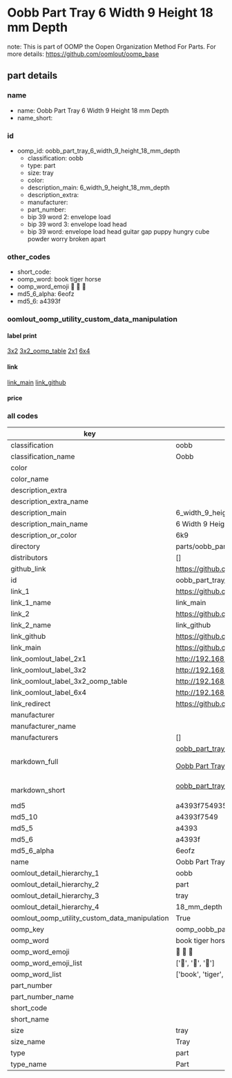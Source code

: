 # Oobb Part Tray 6 Width 9 Height 18 mm Depth  

note: This is part of OOMP the Oopen Organization Method For Parts. For more details: https://github.com/oomlout/oomp_base

##  part details
  







### name
* name: Oobb Part Tray 6 Width 9 Height 18 mm Depth
* name_short: 
### id
* oomp_id: oobb_part_tray_6_width_9_height_18_mm_depth
  * classification: oobb
  * type: part
  * size: tray
  * color: 
  * description_main: 6_width_9_height_18_mm_depth
  * description_extra: 
  * manufacturer: 
  * part_number: 
  * bip 39 word 2: envelope load
  * bip 39 word 3: envelope load head
  * bip 39 word: envelope load head guitar gap puppy hungry cube powder worry broken apart

### other_codes
* short_code: 
* oomp_word: book tiger horse
* oomp_word_emoji :book: :tiger: :horse:
* md5_6_alpha: 6eofz
* md5_6: a4393f






### oomlout_oomp_utility_custom_data_manipulation
#### label print
[3x2](http://192.168.1.245:1112/?label=oomp%206eofz)
[3x2_oomp_table](http://192.168.1.108:1112/?label=oomp%206eofz)
[2x1](http://192.168.1.242:1112/?label=oomp%206eofz)
[6x4](http://192.168.1.55:1112/?label=oomp%206eofz)    

#### link

[link_main](https://github.com/oomlout/oomlout_oomp_version_1_messy/tree/main/parts/oobb_part_tray_6_width_9_height_18_mm_depth) [link_github](https://github.com/oomlout/oomlout_oomp_version_1_messy/tree/main/parts/oobb_part_tray_6_width_9_height_18_mm_depth)                             

#### price







### all codes 
| key | value |  
| --- | --- |  
| classification | oobb |  
| classification_name | Oobb |  
| color |  |  
| color_name |  |  
| description_extra |  |  
| description_extra_name |  |  
| description_main | 6_width_9_height_18_mm_depth |  
| description_main_name | 6 Width 9 Height 18 mm Depth |  
| description_or_color | 6k9 |  
| directory | parts/oobb_part_tray_6_width_9_height_18_mm_depth |  
| distributors | [] |  
| github_link | https://github.com/oomlout/oomlout_oomp_part_src/tree/main/parts/oobb_part_tray_6_width_9_height_18_mm_depth |  
| id | oobb_part_tray_6_width_9_height_18_mm_depth |  
| link_1 | https://github.com/oomlout/oomlout_oomp_version_1_messy/tree/main/parts/oobb_part_tray_6_width_9_height_18_mm_depth |  
| link_1_name | link_main |  
| link_2 | https://github.com/oomlout/oomlout_oomp_version_1_messy/tree/main/parts/oobb_part_tray_6_width_9_height_18_mm_depth |  
| link_2_name | link_github |  
| link_github | https://github.com/oomlout/oomlout_oomp_version_1_messy/tree/main/parts/oobb_part_tray_6_width_9_height_18_mm_depth |  
| link_main | https://github.com/oomlout/oomlout_oomp_version_1_messy/tree/main/parts/oobb_part_tray_6_width_9_height_18_mm_depth |  
| link_oomlout_label_2x1 | http://192.168.1.242:1112/?label=oomp%206eofz |  
| link_oomlout_label_3x2 | http://192.168.1.245:1112/?label=oomp%206eofz |  
| link_oomlout_label_3x2_oomp_table | http://192.168.1.108:1112/?label=oomp%206eofz |  
| link_oomlout_label_6x4 | http://192.168.1.55:1112/?label=oomp%206eofz |  
| link_redirect | https://github.com/oomlout/oomlout_oomp_version_1_messy/tree/main/parts/oobb_part_tray_6_width_9_height_18_mm_depth |  
| manufacturer |  |  
| manufacturer_name |  |  
| manufacturers | [] |  
| markdown_full | [oobb_part_tray_6_width_9_height_18_mm_depth](none)<br>[](none)<br>[Oobb Part Tray 6 Width 9 Height 18 Mm Depth](none)<br><br> |  
| markdown_short | [oobb_part_tray_6_width_9_height_18_mm_depth](none)<br><br> |  
| md5 | a4393f7549356deab82fa67cd420ba5e |  
| md5_10 | a4393f7549 |  
| md5_5 | a4393 |  
| md5_6 | a4393f |  
| md5_6_alpha | 6eofz |  
| name | Oobb Part Tray 6 Width 9 Height 18 mm Depth |  
| oomlout_detail_hierarchy_1 | oobb |  
| oomlout_detail_hierarchy_2 | part |  
| oomlout_detail_hierarchy_3 | tray |  
| oomlout_detail_hierarchy_4 | 18_mm_depth |  
| oomlout_oomp_utility_custom_data_manipulation | True |  
| oomp_key | oomp_oobb_part_tray_6_width_9_height_18_mm_depth |  
| oomp_word | book tiger horse |  
| oomp_word_emoji | :book: :tiger: :horse: |  
| oomp_word_emoji_list | [':book:', ':tiger:', ':horse:'] |  
| oomp_word_list | ['book', 'tiger', 'horse'] |  
| part_number |  |  
| part_number_name |  |  
| short_code |  |  
| short_name |  |  
| size | tray |  
| size_name | Tray |  
| type | part |  
| type_name | Part |  
